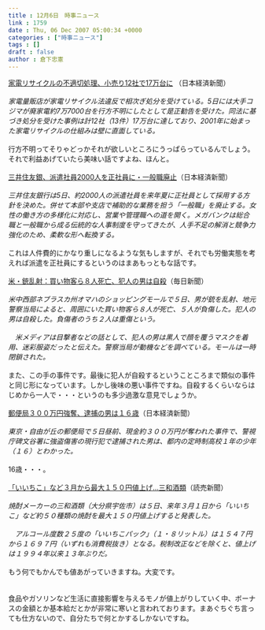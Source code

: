 ```yaml
---
title : 12月6日　時事ニュース
link : 1759
date : Thu, 06 Dec 2007 05:00:34 +0000
categories : ["時事ニュース"]
tags : []
draft : false
author : 倉下忠憲
---
```


<A HREF="http://www.nikkei.co.jp/news/main/20071206AT1D0508Q05122007.html" TARGET="_blank">家電リサイクルの不適切処理、小売り12社で17万台に</A> （日本経済新聞）<BR><BR><I>家電量販店が家電リサイクル法違反で相次ぎ処分を受けている。5日には大手コジマが廃家電約7万7000台を行方不明にしたとして是正勧告を受けた。同法に基づき処分を受けた事例は計12社（13件）17万台に達しており、2001年に始まった家電リサイクルの仕組みは壁に直面している。 </I><BR><BR>行方不明ってそりゃどっかそれが欲しいところにうっぱらっているんでしょう。それで利益あげていたら美味い話ですよね、ほんと。<BR><BR><A HREF="http://www.nikkei.co.jp/news/keizai/20071206AT2C0504B05122007.html" TARGET="_blank">三井住友銀、派遣社員2000人を正社員に・一般職廃止</A>（日本経済新聞）<BR><BR><I>三井住友銀行は5日、約2000人の派遣社員を来年夏に正社員として採用する方針を決めた。併せて本部や支店で補助的な業務を担う「一般職」を廃止する。女性の働き方の多様化に対応し、営業や管理職への道を開く。メガバンクは総合職と一般職から成る伝統的な人事制度を守ってきたが、人手不足の解消と競争力強化のため、柔軟な形へ転換する。</I><BR><BR>これは人件費的にかなり重しになるような気もしますが、それでも労働実態を考えれば派遣を正社員にするというのはまあもっともな話です。<BR><BR><A HREF="http://mainichi.jp/select/world/news/20071206k0000e030002000c.html" TARGET="_blank">米・銃乱射：買い物客ら８人死亡、犯人の男は自殺</A>（毎日新聞）<BR><BR><I>米中西部ネブラスカ州オマハのショッピングモールで５日、男が銃を乱射、地元警察当局によると、周囲にいた買い物客ら８人が死亡、５人が負傷した。犯人の男は自殺した。負傷者のうち２人は重傷という。　<BR><BR>　米メディアは目撃者などの話として、犯人の男は黒人で顔を覆うマスクを着用、迷彩服姿だったと伝えた。警察当局が動機などを調べている。モールは一時閉鎖された。</I><BR><BR>また、この手の事件です。最後に犯人が自殺するということころまで類似の事件と同じ形になっています。しかし後味の悪い事件ですね。自殺するくらいならはじめから一人で・・・というのも多少過激な意見でしょうか。<BR><BR><A HREF="http://www.yomiuri.co.jp/national/news/20071205i317.htm" TARGET="_blank">郵便局３００万円強奪、逮捕の男は１６歳</A>（日本経済新聞）<BR><BR><I>東京・自由が丘の郵便局で５日昼前、現金約３００万円が奪われた事件で、警視庁碑文谷署に強盗傷害の現行犯で逮捕された男は、都内の定時制高校１年の少年（１６）とわかった。</I><BR><BR>16歳・・・。<BR><BR><A HREF="http://www.yomiuri.co.jp/atmoney/news/20071205i512.htm" TARGET="_blank">「いいちこ」など３月から最大１５０円値上げ…三和酒類</A>（読売新聞）<BR><BR><I>焼酎メーカーの三和酒類（大分県宇佐市）は５日、来年３月１日から「いいちこ」など約５０種類の焼酎を最大１５０円値上げすると発表した。<BR><BR>　アルコール度数２５度の「いいちこパック」（１・８リットル）は１５４７円から１６９７円（いずれも消費税抜き）となる。税制改正などを除くと、値上げは１９９４年以来１３年ぶりだ。</I><BR><BR>もう何でもかんでも値あがっていきますね。大変です。<BR><BR><BR>食品やガソリンなど生活に直接影響を与えるモノが値上がりしていく中、ボーナスの金額とか基本給だとかが非常に寒いと言われております。まあぐちぐち言っても仕方ないので、自分たちで何とかするしかないですね。<br><br>
